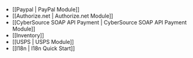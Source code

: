 - [[Paypal | PayPal Module]]
- [[Authorize.net | Authorize.net Module]]
- [[CyberSource SOAP API Payment | CyberSource SOAP API Payment Module]]
- [[Inventory]]
- [[USPS | USPS Module]]
- [[I18n | I18n Quick Start]]
